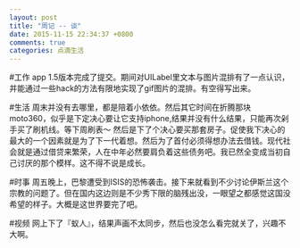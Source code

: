 ```yaml
---
layout: post
title: "周记 -- 谈"
date: 2015-11-15 22:34:37 +0800
comments: true
categories: 点滴生活
---
```

#工作
app 1.5版本完成了提交。期间对UILabel里文本与图片混排有了一点认识，并能通过一些hack的方法有限地实现了gif图片的混排。有空得写出来。

#生活
周末并没有去哪里，都是陪着小依依。然后其它时间在折腾那块moto360，似乎是下定决心要让它支持iphone,结果并没有什么结果，只能再次剁手买了刷机线。等下周刷表～
然后是下了个决心要买那套房子。促使我下决心的最大的一个因素就是为了下一代着想。然后为了首付必须得想办法去借钱。现代社会就是通过借贷来繁荣，人在中年必然要肩负着这些债务吧。我已然全变成当初自己讨厌的那个模样。这不得不说是成长。

#时事
周五晚上，巴黎遭受到ISIS的恐怖袭击。接下来就看到不少讨论伊斯兰这个宗教的问题了。但在国内这边则是不少秀下限的脑残出没，一眼望之都感觉这国没希望的样子。大概是这世界要完了吧。

#视频
网上下了『蚁人』，结果声画不太同步，然后也没怎么看完就关了，兴趣不大啊。
